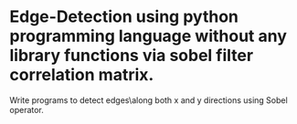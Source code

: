 # Edge-Detection using python programming language without any library functions via sobel filter correlation matrix.

Write programs to detect edges\along both x and y directions using Sobel operator. 
